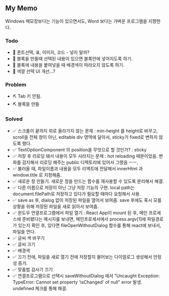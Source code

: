 ## My Memo

Windows 메모장보다는 기능이 있으면서도, Word 보다는 가벼운 프로그램을 지향한다.

### Todo
- 🎈 폰트선택, 표, 이미지, 코드 - 넣지 말까?
- 🎈 블록을 만들때 선택된 내용이 있으면 블록안에 넣어지도록 하기.
- 🎈 블록에 내용을 붙여넣을 때 배경색이 따라오지 않도록 하기.
- 🎈 색깔 선택 UI 개선...?

### Problem
- ⛏ Tab 키 안됨.
- ⛏ 블록을 만들

### Solved
- ✅ 스크롤이 끝까지 위로 올라가지 않는 문제 : min-height 를 height로 바꾸고, scroll을 전체 창이 아닌, editable div 영역에 달아서, sticky가 fixed로 변하지 않도록 했다.
- ✅ TextOptionComponent 의 position을 무엇으로 할 것인가? : sticky
- ✅ 저장 후 리로딩 돼서 내용이 모두 사라지는 문제 : hot reloading 때문이었음. 변화를 감지해서 리로딩 해주는 public 디렉토리에 있어서 그랬음 ㅡㅡ,
- ✅ 불러올 때, 파일이름과 내용을 모두 리액트에 전달해서 innerHtml 과 window.title 로 지정해줌.
- ✅ 새로운 창 만들기. 새로운 창을 만드는 함수를 재사용할 수 있도록 분리해서 해결.
- ✅ 다른 이름으로 저장이 아닌 그냥 저장 기능의 구현. local path는 document.filePath로 저장하고 있다가 필요할 때마다 요청해서 사용.
- ✅ save as 후, dialog 없이 저장된 파일을 열어서 보여줌. save 후에도 혹시 모를 상황을 위해 저장된 파일을 새로 읽어서 보여줌.
- ✅ 윈도우 연결프로그램에서 파일 열기 : React App이 mount 된 후, 메인 프로세스에 준비됐다는 메시지를 보내면, 메인프로세서에서 process.argv[1]에 파일경로가 있는지 확인 후, 있다면 fileOpenWithoutDialog 함수를 통해 react에 보내서, 파일을 연다.
- ✅ 글씨 색 바꾸기
- ✅ 글씨 크기
- ✅ 배경색
- ✅ 끄기 전에, 파일을 새로 열기 전에 저장할지 물어보는 다이얼로그 생성해서 안정성 증가.
- ✅ 맞춤법 검사기 끄기
- ✅ 연결프로그램으로 선택시 saveWithoutDialog 에서 "Uncaught Exception: TypeError: Cannot set property 'isChanged' of null" error 발생. undefined 체크를 통해 해결.
